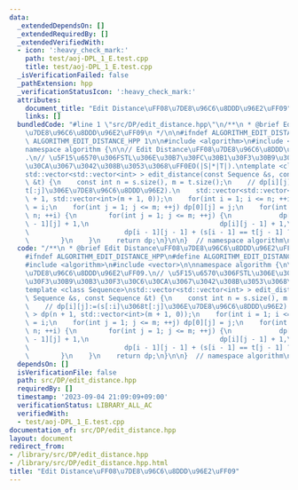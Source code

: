```yaml
---
data:
  _extendedDependsOn: []
  _extendedRequiredBy: []
  _extendedVerifiedWith:
  - icon: ':heavy_check_mark:'
    path: test/aoj-DPL_1_E.test.cpp
    title: test/aoj-DPL_1_E.test.cpp
  _isVerificationFailed: false
  _pathExtension: hpp
  _verificationStatusIcon: ':heavy_check_mark:'
  attributes:
    document_title: "Edit Distance\uFF08\u7DE8\u96C6\u8DDD\u96E2\uFF09"
    links: []
  bundledCode: "#line 1 \"src/DP/edit_distance.hpp\"\n/**\n * @brief Edit Distance\uFF08\
    \u7DE8\u96C6\u8DDD\u96E2\uFF09\n */\n\n#ifndef ALGORITHM_EDIT_DISTANCE_HPP\n#define\
    \ ALGORITHM_EDIT_DISTANCE_HPP 1\n\n#include <algorithm>\n#include <vector>\n\n\
    namespace algorithm {\n\n// Edit Distance\uFF08\u7DE8\u96C6\u8DDD\u96E2\uFF09\
    .\n// \u5F15\u6570\u306FSTL\u306E\u30B7\u30FC\u30B1\u30F3\u30B9\u30B3\u30F3\u30C6\
    \u30CA\u3067\u3042\u308B\u3053\u3068\uFF0EO(|S|*|T|).\ntemplate <class Sequence>\n\
    std::vector<std::vector<int> > edit_distance(const Sequence &s, const Sequence\
    \ &t) {\n    const int n = s.size(), m = t.size();\n    // dp[i][j]:=(s[:i]\u3068\
    t[:j]\u306E\u7DE8\u96C6\u8DDD\u96E2).\n    std::vector<std::vector<int> > dp(n\
    \ + 1, std::vector<int>(m + 1, 0));\n    for(int i = 1; i <= n; ++i) dp[i][0]\
    \ = i;\n    for(int j = 1; j <= m; ++j) dp[0][j] = j;\n    for(int i = 1; i <=\
    \ n; ++i) {\n        for(int j = 1; j <= m; ++j) {\n            dp[i][j] = std::min({dp[i\
    \ - 1][j] + 1,\n                                 dp[i][j - 1] + 1,\n         \
    \                        dp[i - 1][j - 1] + (s[i - 1] == t[j - 1] ? 0 : 1)});\n\
    \        }\n    }\n    return dp;\n}\n\n}  // namespace algorithm\n\n#endif\n"
  code: "/**\n * @brief Edit Distance\uFF08\u7DE8\u96C6\u8DDD\u96E2\uFF09\n */\n\n\
    #ifndef ALGORITHM_EDIT_DISTANCE_HPP\n#define ALGORITHM_EDIT_DISTANCE_HPP 1\n\n\
    #include <algorithm>\n#include <vector>\n\nnamespace algorithm {\n\n// Edit Distance\uFF08\
    \u7DE8\u96C6\u8DDD\u96E2\uFF09.\n// \u5F15\u6570\u306FSTL\u306E\u30B7\u30FC\u30B1\
    \u30F3\u30B9\u30B3\u30F3\u30C6\u30CA\u3067\u3042\u308B\u3053\u3068\uFF0EO(|S|*|T|).\n\
    template <class Sequence>\nstd::vector<std::vector<int> > edit_distance(const\
    \ Sequence &s, const Sequence &t) {\n    const int n = s.size(), m = t.size();\n\
    \    // dp[i][j]:=(s[:i]\u3068t[:j]\u306E\u7DE8\u96C6\u8DDD\u96E2).\n    std::vector<std::vector<int>\
    \ > dp(n + 1, std::vector<int>(m + 1, 0));\n    for(int i = 1; i <= n; ++i) dp[i][0]\
    \ = i;\n    for(int j = 1; j <= m; ++j) dp[0][j] = j;\n    for(int i = 1; i <=\
    \ n; ++i) {\n        for(int j = 1; j <= m; ++j) {\n            dp[i][j] = std::min({dp[i\
    \ - 1][j] + 1,\n                                 dp[i][j - 1] + 1,\n         \
    \                        dp[i - 1][j - 1] + (s[i - 1] == t[j - 1] ? 0 : 1)});\n\
    \        }\n    }\n    return dp;\n}\n\n}  // namespace algorithm\n\n#endif\n"
  dependsOn: []
  isVerificationFile: false
  path: src/DP/edit_distance.hpp
  requiredBy: []
  timestamp: '2023-09-04 21:09:09+09:00'
  verificationStatus: LIBRARY_ALL_AC
  verifiedWith:
  - test/aoj-DPL_1_E.test.cpp
documentation_of: src/DP/edit_distance.hpp
layout: document
redirect_from:
- /library/src/DP/edit_distance.hpp
- /library/src/DP/edit_distance.hpp.html
title: "Edit Distance\uFF08\u7DE8\u96C6\u8DDD\u96E2\uFF09"
---
```

